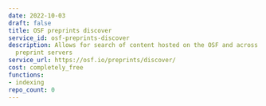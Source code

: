 ```yaml
---
date: 2022-10-03
draft: false
title: OSF preprints discover
service_id: osf-preprints-discover
description: Allows for search of content hosted on the OSF and across several other
  preprint servers
service_url: https://osf.io/preprints/discover/
cost: completely_free
functions:
- indexing
repo_count: 0
---
```



